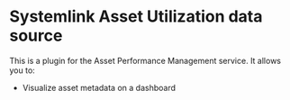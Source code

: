 # Systemlink Asset Utilization data source

This is a plugin for the Asset Performance Management service. It allows you to:

- Visualize asset metadata on a dashboard
